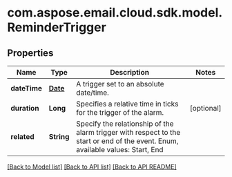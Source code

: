 
# com.aspose.email.cloud.sdk.model.ReminderTrigger

## Properties
Name | Type | Description | Notes
------------ | ------------- | ------------- | -------------
**dateTime** | [**Date**](Date.md) | A trigger set to an absolute date/time. | 
**duration** | **Long** | Specifies a relative time in ticks for the trigger of the alarm.              |  [optional]
**related** | **String** | Specify the relationship of the alarm trigger with respect to the start or end of the event. Enum, available values: Start, End | 


    
    


    
    


    
    


[[Back to Model list]](README.md#documentation-for-models) [[Back to API list]](README.md#documentation-for-api-endpoints) [[Back to API README]](README.md)

